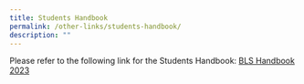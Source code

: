 ```yaml
---
title: Students Handbook
permalink: /other-links/students-handbook/
description: ""
---
```

Please refer to the following link for the Students Handbook: [BLS Handbook 2023](/files/studenthandbook.pdf)